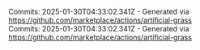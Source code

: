 Commits: 2025-01-30T04:33:02.341Z - Generated via https://github.com/marketplace/actions/artificial-grass
<br>
Commits: 2025-01-30T04:33:02.341Z - Generated via https://github.com/marketplace/actions/artificial-grass
<br>
